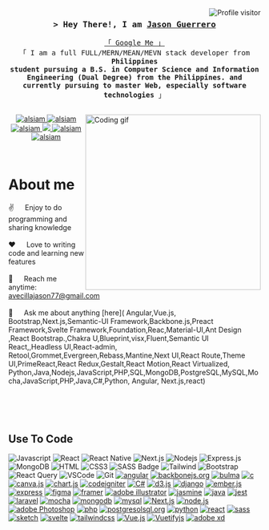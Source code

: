<!--
<h2 align="center">
  Welcome to Jason Guerrero World!
  <img src="https://media.giphy.com/media/hvRJCLFzcasrR4ia7z/giphy.gif" width="28">
</h2>
-->

<!--
<p align="center">
  <a href="https://github.com/alsiam"><img src="https://readme-typing-svg.herokuapp.com/?lines=Self%20Taught%20Programmer;Front%20End%20Developer;1.5%2B%20years%20of%20coding%20experience;Always%20learning%20new%20things&center=true&width=380&height=45"></a>
</p>

 -->

<a href="">
  <img align="right" src="" alt="Profile visitor" />
</a>




<!-- Intro  -->
<h3 align="center">
        <samp>&gt; Hey There!, I am
                <b><a target="_blank" href="">Jason Guerrero</a></b>
        </samp>
</h3>


<p align="center"> 
  <samp>
    <a href="">「 Google Me 」</a>
    <br>
    「 I am a full FULL/MERN/MEAN/MEVN stack  developer from <b>Philippines <br> student pursuing a B.S. in Computer Science and Information Engineering (Dual Degree) from the Philippines. and currently pursuing to master Web, especially software technologies</b> 」
    <br>
    <br>
  </samp>
</p>
<img align="right" width="350" src="/assets/programmer.gif" alt="Coding gif" />
<p align="center">
 <a href="" target="blank">
  <img src="https://img.shields.io/badge/Website-DC143C?style=for-the-badge&logo=medium&logoColor=white" alt="alsiam" />
 </a>
 <a href="" target="_blank">
  <img src="https://img.shields.io/badge/LinkedIn-0077B5?style=for-the-badge&logo=linkedin&logoColor=white" alt="alsiam"/>
 </a>
 <a href="" target="_blank">
  <img src="https://img.shields.io/badge/dev.to-0A0A0A?style=for-the-badge&logo=dev.to&logoColor=white" alt="alsiam" />
 </a>
 <a href="" target="_blank">
  <img src="https://img.shields.io/badge/Twitter-1DA1F2?style=for-the-badge&logo=twitter&logoColor=white" />
 </a>
 <a href="" target="_blank">
  <img src="https://img.shields.io/badge/Instagram-fe4164?style=for-the-badge&logo=instagram&logoColor=white" alt="alsiam" />
 </a> 
 <a href="" target="_blank">
  <img src="https://img.shields.io/badge/Facebook-20BEFF?&style=for-the-badge&logo=facebook&logoColor=white" alt="alsiam"  />
  </a> 
</p>
<br />

<!-- About Section -->
 # About me
 
<p>

  
 ✌️ &emsp; Enjoy to do programming and sharing knowledge <br/><br/>
 ❤️ &emsp; Love to writing code and learning new features<br/><br/>
 📧 &emsp; Reach me anytime: avecillajason77@gmail.com<br/><br/>
 💬 &emsp; Ask me about anything [here](
Angular,Vue.js,
Bootstrap,Next.js,Semantic-UI Framework,Backbone.js,Preact Framework,Svelte Framework,Foundation,Reac,Material-UI,Ant Design ,React Bootstrap.,Chakra U,Blueprint,visx,Fluent,Semantic UI React,,Headless UI,React-admin, Retool,Grommet,Evergreen,Rebass,Mantine,Next UI,React Route,Theme UI,PrimeReact,React Redux,Gestalt,React Motion,React Virtualized,
Python,Java,Nodejs,JavaScript,PHP,SQL,MongoDB,PostgreSQL,MySQL,Mocha,JavaScript,PHP,Java,C#,Python, Angular, Next.js,react)

</p>

<br/>
<br/>
<br/>

## Use To Code

![Javascript](https://img.shields.io/badge/Javascript-F0DB4F?style=for-the-badge&labelColor=black&logo=javascript&logoColor=F0DB4F)
![React](https://img.shields.io/badge/-React-61DBFB?style=for-the-badge&labelColor=black&logo=react&logoColor=61DBFB)
![React Native](https://img.shields.io/badge/React_Native-20232A?style=for-the-badge&logo=react&logoColor=61DAFB)
![Next.js](https://img.shields.io/badge/next.js-000000?style=for-the-badge&logo=nextdotjs&logoColor=white)
![Nodejs](https://img.shields.io/badge/Nodejs-3C873A?style=for-the-badge&labelColor=black&logo=node.js&logoColor=3C873A)
![Express.js](https://img.shields.io/badge/Express.js-000000?style=for-the-badge&logo=express&logoColor=white)
![MongoDB](https://img.shields.io/badge/MongoDB-4EA94B?style=for-the-badge&logo=mongodb&logoColor=white)
![HTML](https://img.shields.io/badge/HTML5-E34F26?style=for-the-badge&logo=html5&logoColor=white)
![CSS3](https://img.shields.io/badge/CSS3-1572B6?style=for-the-badge&logo=css3&logoColor=white)
![SASS Badge](https://img.shields.io/badge/Sass-CC6699?style=for-the-badge&logo=sass&logoColor=white)
![Tailwind](https://img.shields.io/badge/Tailwind_CSS-092749?style=for-the-badge&logo=tailwindcss&logoColor=06B6D4&labelColor=000000)
![Bootstrap](https://img.shields.io/badge/Bootstrap-563D7C?style=for-the-badge&logo=bootstrap&logoColor=white)
![React Query](https://img.shields.io/badge/-React_Query-FF4154?style=for-the-badge&logo=react%20query&logoColor=white)
![VSCode](https://img.shields.io/badge/Visual_Studio-0078d7?style=for-the-badge&logo=visual%20studio&logoColor=white)
![Git](https://img.shields.io/badge/Git-F05032?style=for-the-badge&logo=git&logoColor=white)
<a href='https://github.com/shivamkapasia0' target="_blank"><img alt='angular' src='https://img.shields.io/badge/angular-100000?style=for-the-badge&logo=angular&logoColor=white&labelColor=red&color=red'/></a>
<a href='https://github.com/shivamkapasia0' target="_blank"><img alt='backbonejs.org' src='https://img.shields.io/badge/backbonejs.org-100000?style=for-the-badge&logo=backbonejs.org&logoColor=white&labelColor=000000&color=black'/></a>
<a href='https://github.com/shivamkapasia0' target="_blank"><img alt='bulma' src='https://img.shields.io/badge/bulma-100000?style=for-the-badge&logo=bulma&logoColor=white&labelColor=000000&color=black'/></a>
<a href='https://github.com/shivamkapasia0' target="_blank"><img alt='c' src='https://img.shields.io/badge/language-100000?style=for-the-badge&logo=c&logoColor=white&labelColor=000000&color=black'/></a>
<a href='https://github.com/shivamkapasia0' target="_blank"><img alt='canva.js' src='https://img.shields.io/badge/canva.js-100000?style=for-the-badge&logo=canva.js&logoColor=white&labelColor=000000&color=black'/></a>
<a href='https://github.com/shivamkapasia0' target="_blank"><img alt='chart.js' src='https://img.shields.io/badge/chart.js-100000?style=for-the-badge&logo=chart.js&logoColor=white&labelColor=000000&color=black'/></a>
<a href='https://github.com/shivamkapasia0' target="_blank"><img alt='codeigniter' src='https://img.shields.io/badge/codeigniter-100000?style=for-the-badge&logo=codeigniter&logoColor=white&labelColor=000000&color=black'/></a>
<a href='https://github.com/shivamkapasia0' target="_blank"><img alt='C#' src='https://img.shields.io/badge/language-100000?style=for-the-badge&logo=C#&logoColor=white&labelColor=000000&color=black'/></a>
<a href='https://github.com/shivamkapasia0' target="_blank"><img alt='d3.js' src='https://img.shields.io/badge/d3.js-100000?style=for-the-badge&logo=d3.js&logoColor=white&labelColor=000000&color=black'/></a>
<a href='https://github.com/shivamkapasia0' target="_blank"><img alt='django' src='https://img.shields.io/badge/django-100000?style=for-the-badge&logo=django&logoColor=white&labelColor=000000&color=black'/></a>
<a href='https://github.com/shivamkapasia0' target="_blank"><img alt='ember.js' src='https://img.shields.io/badge/ember.js-100000?style=for-the-badge&logo=ember.js&logoColor=white&labelColor=000000&color=black'/></a>
<a href='https://github.com/shivamkapasia0' target="_blank"><img alt='express' src='https://img.shields.io/badge/express-100000?style=for-the-badge&logo=express&logoColor=white&labelColor=000000&color=black'/></a>
<a href='https://github.com/shivamkapasia0' target="_blank"><img alt='figma' src='https://img.shields.io/badge/figma-100000?style=for-the-badge&logo=figma&logoColor=white&labelColor=000000&color=black'/></a>
<a href='https://github.com/shivamkapasia0' target="_blank"><img alt='framer' src='https://img.shields.io/badge/framer-100000?style=for-the-badge&logo=framer&logoColor=white&labelColor=000000&color=black'/></a>
<a href='https://github.com/shivamkapasia0' target="_blank"><img alt='adobe illustrator' src='https://img.shields.io/badge/adobe_illustrator-100000?style=for-the-badge&logo=adobe illustrator&logoColor=white&labelColor=000000&color=black'/></a>
<a href='https://github.com/shivamkapasia0' target="_blank"><img alt='jasmine' src='https://img.shields.io/badge/jasmine-100000?style=for-the-badge&logo=jasmine&logoColor=white&labelColor=000000&color=black'/></a>
<a href='https://github.com/shivamkapasia0' target="_blank"><img alt='java' src='https://img.shields.io/badge/java-100000?style=for-the-badge&logo=java&logoColor=white&labelColor=000000&color=black'/></a>
<a href='https://github.com/shivamkapasia0' target="_blank"><img alt='jest' src='https://img.shields.io/badge/jest-100000?style=for-the-badge&logo=jest&logoColor=white&labelColor=000000&color=black'/></a>
<a href='https://github.com/shivamkapasia0' target="_blank"><img alt='laravel' src='https://img.shields.io/badge/laravel-100000?style=for-the-badge&logo=laravel&logoColor=white&labelColor=000000&color=black'/></a>
<a href='https://github.com/shivamkapasia0' target="_blank"><img alt='mocha' src='https://img.shields.io/badge/mocha-100000?style=for-the-badge&logo=mocha&logoColor=white&labelColor=000000&color=black'/></a>
<a href='https://github.com/shivamkapasia0' target="_blank"><img alt='mongodb' src='https://img.shields.io/badge/mongodb-100000?style=for-the-badge&logo=mongodb&logoColor=white&labelColor=000000&color=black'/></a>
<a href='https://github.com/shivamkapasia0' target="_blank"><img alt='mysql' src='https://img.shields.io/badge/mysql-100000?style=for-the-badge&logo=mysql&logoColor=white&labelColor=000000&color=black'/></a>
<a href='https://github.com/shivamkapasia0' target="_blank"><img alt='Next.js' src='https://img.shields.io/badge/Next.js-100000?style=for-the-badge&logo=Next.js&logoColor=white&labelColor=000000&color=black'/></a>
<a href='https://github.com/shivamkapasia0' target="_blank"><img alt='node.js' src='https://img.shields.io/badge/node.js-100000?style=for-the-badge&logo=node.js&logoColor=white&labelColor=000000&color=black'/></a>
<a href='https://github.com/shivamkapasia0' target="_blank"><img alt='adobe Photoshop' src='https://img.shields.io/badge/adobe_Photoshop-100000?style=for-the-badge&logo=adobe Photoshop&logoColor=white&labelColor=000000&color=black'/></a>
<a href='https://github.com/shivamkapasia0' target="_blank"><img alt='php' src='https://img.shields.io/badge/php-100000?style=for-the-badge&logo=php&logoColor=white&labelColor=000000&color=black'/></a>
<a href='https://github.com/shivamkapasia0' target="_blank"><img alt='postgresolsql.org' src='https://img.shields.io/badge/postgresolsql.org-100000?style=for-the-badge&logo=postgresolsql.org&logoColor=white&labelColor=000000&color=black'/></a>
<a href='https://github.com/shivamkapasia0' target="_blank"><img alt='python' src='https://img.shields.io/badge/python-100000?style=for-the-badge&logo=python&logoColor=white&labelColor=000000&color=black'/></a>
<a href='https://github.com/shivamkapasia0' target="_blank"><img alt='react' src='https://img.shields.io/badge/python-100000?style=for-the-badge&logo=react&logoColor=white&labelColor=000000&color=black'/></a>
<a href='https://github.com/shivamkapasia0' target="_blank"><img alt='sass' src='https://img.shields.io/badge/sass-100000?style=for-the-badge&logo=sass&logoColor=white&labelColor=000000&color=black'/></a>
<a href='https://github.com/shivamkapasia0' target="_blank"><img alt='sketch' src='https://img.shields.io/badge/sketch-100000?style=for-the-badge&logo=sketch&logoColor=white&labelColor=000000&color=black'/></a>
<a href='https://github.com/shivamkapasia0' target="_blank"><img alt='svelte' src='https://img.shields.io/badge/svelte-100000?style=for-the-badge&logo=svelte&logoColor=white&labelColor=000000&color=black'/></a>
<a href='https://github.com/shivamkapasia0' target="_blank"><img alt='tailwindcss' src='https://img.shields.io/badge/tailwindcss-100000?style=for-the-badge&logo=tailwindcss&logoColor=white&labelColor=000000&color=black'/></a>
<a href='https://github.com/shivamkapasia0' target="_blank"><img alt='Vue.js' src='https://img.shields.io/badge/Vue.js-100000?style=for-the-badge&logo=Vue.js&logoColor=white&labelColor=000000&color=black'/></a>
<a href='https://github.com/shivamkapasia0' target="_blank"><img alt='Vuetifyjs' src='https://img.shields.io/badge/Vuetifyjs-100000?style=for-the-badge&logo=Vuetifyjs&logoColor=white&labelColor=000000&color=black'/></a>
<a href='https://github.com/shivamkapasia0' target="_blank"><img alt='adobe xd' src='https://img.shields.io/badge/adobe_xd-100000?style=for-the-badge&logo=adobe xd&logoColor=white&labelColor=000000&color=black'/></a>

<br/>



